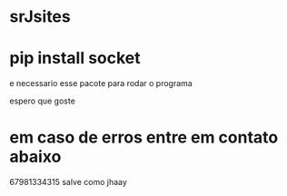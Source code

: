 # srJsites

# pip install socket
e necessario esse pacote para rodar o programa 

espero que goste 

# em caso de erros entre em contato abaixo
67981334315
salve como jhaay
